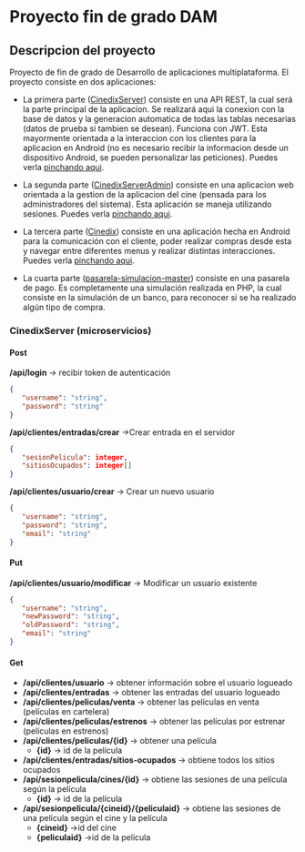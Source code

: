 # Proyecto fin de grado DAM

## Descripcion del proyecto
Proyecto de fin de grado de Desarrollo de aplicaciones multiplataforma.
El proyecto consiste en dos aplicaciones:
- La primera parte ([CinedixServer](https://github.com/Charly30000/cinedixServer)) consiste en una API REST, la cual será la parte principal de la aplicacion. Se realizará aqui la conexion con la base de datos y la generacion automatica de todas las tablas necesarias (datos de prueba si tambien se desean). Funciona con JWT. Esta mayormente orientada a la interaccion con los clientes para la aplicacion en Android (no es necesario recibir la informacion desde un dispositivo Android, se pueden personalizar las peticiones). Puedes verla [pinchando aqui](https://github.com/Charly30000/cinedixServer).

- La segunda parte ([CinedixServerAdmin](https://github.com/Charly30000/cinedixServerAdmin)) consiste en una aplicacion web orientada a la gestion de la aplicacion del cine (pensada para los administradores del sistema). Esta aplicación se maneja utilizando sesiones. Puedes verla [pinchando aqui](https://github.com/Charly30000/cinedixServerAdmin).

- La tercera parte ([Cinedix](https://github.com/Charly30000/Cinedix)) consiste en una aplicación hecha en Android para la comunicación con el cliente, poder realizar compras desde esta y navegar entre diferentes menus y realizar distintas interacciones. Puedes verla [pinchando aqui](https://github.com/Charly30000/Cinedix).

- La cuarta parte ([pasarela-simulacion-master](https://github.com/Charly30000/pasarela-simulacion-master)) consiste en una pasarela de pago. Es completamente una simulación realizada en PHP, la cual consiste en la simulación de un banco, para reconocer si se ha realizado algún tipo de compra.

### CinedixServer (microservicios)
#### Post
**/api/login** → recibir token de autenticación 
```json
{
   "username": "string",
   "password": "string"
}
```
**/api/clientes/entradas/crear** →Crear entrada en el servidor
```json
{
   "sesionPelicula": integer,
   "sitiosOcupados": integer[]
}
```
**/api/clientes/usuario/crear** → Crear un nuevo usuario
```json
{
   "username": "string",
   "password": "string",
   "email": "string"
}
```
#### Put
**/api/clientes/usuario/modificar** → Modificar un usuario existente
```json
{
   "username": "string",
   "newPassword": "string",
   "oldPassword": "string",
   "email": "string"
}
```

#### Get
- **/api/clientes/usuario** → obtener información sobre el usuario logueado
- **/api/clientes/entradas** → obtener las entradas del usuario logueado
- **/api/clientes/peliculas/venta** → obtener las películas en venta (películas en cartelera)
- **/api/clientes/peliculas/estrenos** → obtener las películas por estrenar (películas en estrenos)
- **/api/clientes/peliculas/{id}** → obtener una película
  - **{id}** → id de la película
- **/api/clientes/entradas/sitios-ocupados** → obtiene todos los sitios ocupados
- **/api/sesionpelicula/cines/{id}** → obtiene las sesiones de una película según la película
  - **{id}** → id de la película
- **/api/sesionpelicula/{cineid}/{peliculaid}** → obtiene las sesiones de una película según el cine y la película
  - **{cineid}** →id del cine
  - **{peliculaid}** →id de la película